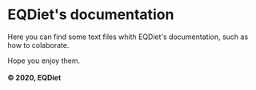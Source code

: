 # EQDiet's documentation
Here you can find some text files whith EQDiet's documentation, such as how to colaborate.

Hope you enjoy them.
<br><br>
**© 2020, EQDiet**
